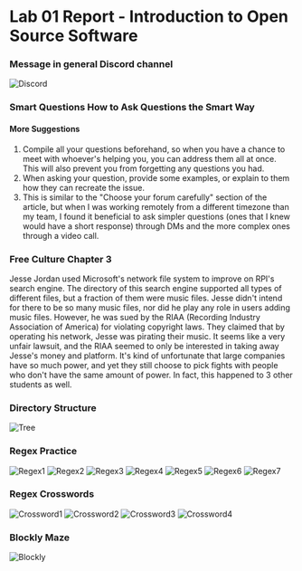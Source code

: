 # Lab 01 Report - Introduction to Open Source Software

### Message in general Discord channel
![Discord](images/discord.jpg)

### Smart Questions How to Ask Questions the Smart Way
#### More Suggestions
1. Compile all your questions beforehand, so when you have a chance to meet with whoever's helping you, you can address them all at once. This will also prevent you from forgetting any questions you had.
2. When asking your question, provide some examples, or explain to them how they can recreate the issue.
3. This is similar to the "Choose your forum carefully" section of the article, but when I was working remotely from a different timezone than my team, I found it beneficial to ask simpler questions (ones that I knew would have a short response) through DMs and the more complex ones through a video call.

### Free Culture Chapter 3
Jesse Jordan used Microsoft's network file system to improve on RPI's search engine. The directory of this search engine supported all types of different files, but a fraction of them were music files. Jesse didn't intend for there to be so many music files, nor did he play any role in users adding music files. However, he was sued by the RIAA (Recording Industry Association of America) for violating copyright laws. They claimed that by operating his network, Jesse was pirating their music. It seems like a very unfair lawsuit, and the RIAA seemed to only be interested in taking away Jesse's money and platform. It's kind of unfortunate that large companies have so much power, and yet they still choose to pick fights with people who don't have the same amount of power. In fact, this happened to 3 other students as well. 

### Directory Structure
![Tree](images/tree.jpg)

### Regex Practice
![Regex1](images/regex1.jpg)
![Regex2](images/regex2.jpg)
![Regex3](images/regex3.jpg)
![Regex4](images/regex4.jpg)
![Regex5](images/regex5.jpg)
![Regex6](images/regex6.jpg)
![Regex7](images/regex7.jpg)

### Regex Crosswords
![Crossword1](images/crossword1.jpg)
![Crossword2](images/crossword2.jpg)
![Crossword3](images/crossword3.jpg)
![Crossword4](images/crossword4.jpg)

### Blockly Maze
![Blockly](images/blockly.jpg)
